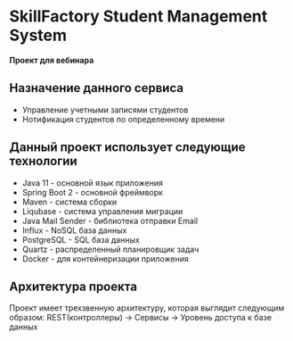 # SkillFactory Student Management System

**Проект для вебинара**


## Назначение данного сервиса
* Управление учетными записями студентов
* Нотификация студентов по определенному времени

## Данный проект использует следующие технологии
* Java 11 - основной язык приложения
* Spring Boot 2 - основной фреймворк
* Maven - система сборки
* Liqubase - система управления миграции
* Java Mail Sender - библиотека отправки Email
* Influx - NoSQL база данных
* PostgreSQL - SQL база данных
* Quartz - распределенный планировщик задач
* Docker - для контейнеризации приложения

## Архитектура проекта
Проект имеет трехзвенную архитектуру, которая выглядит следующим 
образом:
REST(контроллеры) -> Сервисы -> Уровень доступа к базе данных

